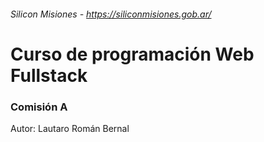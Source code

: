 ###### Silicon Misiones - https://siliconmisiones.gob.ar/
# Curso de programación Web Fullstack
### Comisión A
Autor: Lautaro Román Bernal



